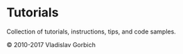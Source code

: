 # Tutorials
Collection of tutorials, instructions, tips, and code samples.

&copy; 2010-2017 Vladislav Gorbich

